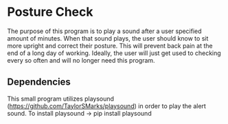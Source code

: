 # Posture Check
The purpose of this program is to play a sound after a user specified amount of minutes. When that sound plays, the user should know to sit more upright and correct their posture. This will prevent back pain at the end of a long day of working. Ideally, the user will just get used to checking every so often and will no longer need this program.

## Dependencies
This small program utilizes playsound (https://github.com/TaylorSMarks/playsound) in order to play the alert sound. To install playsound -> pip install playsound
